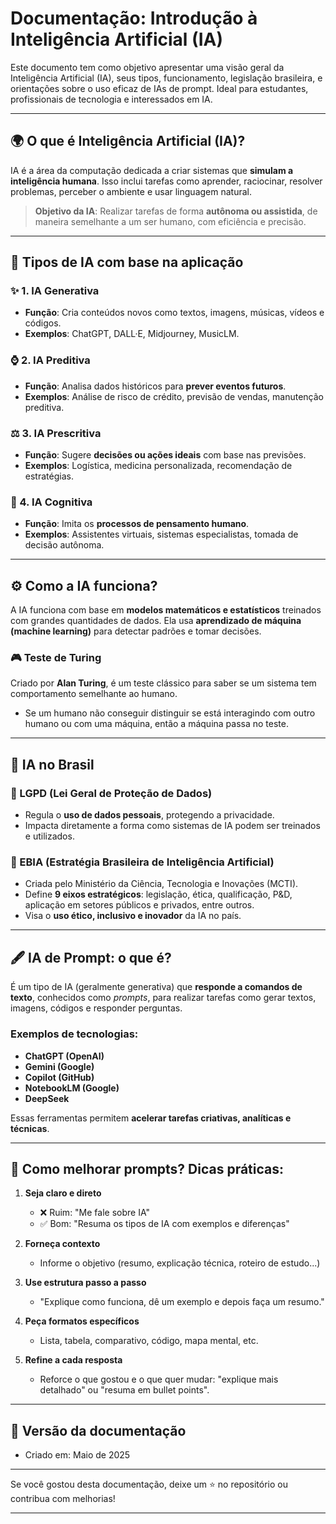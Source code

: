 # Documentação: Introdução à Inteligência Artificial (IA)

Este documento tem como objetivo apresentar uma visão geral da Inteligência Artificial (IA), seus tipos, funcionamento, legislação brasileira, e orientações sobre o uso eficaz de IAs de prompt. Ideal para estudantes, profissionais de tecnologia e interessados em IA.

---

## 🌍 O que é Inteligência Artificial (IA)?

IA é a área da computação dedicada a criar sistemas que **simulam a inteligência humana**. Isso inclui tarefas como aprender, raciocinar, resolver problemas, perceber o ambiente e usar linguagem natural.

> **Objetivo da IA**: Realizar tarefas de forma **autônoma ou assistida**, de maneira semelhante a um ser humano, com eficiência e precisão.

---

## 🔧 Tipos de IA com base na aplicação

### ✨ 1. IA Generativa

* **Função**: Cria conteúdos novos como textos, imagens, músicas, vídeos e códigos.
* **Exemplos**: ChatGPT, DALL·E, Midjourney, MusicLM.

### ⌚ 2. IA Preditiva

* **Função**: Analisa dados históricos para **prever eventos futuros**.
* **Exemplos**: Análise de risco de crédito, previsão de vendas, manutenção preditiva.

### ⚖️ 3. IA Prescritiva

* **Função**: Sugere **decisões ou ações ideais** com base nas previsões.
* **Exemplos**: Logística, medicina personalizada, recomendação de estratégias.

### 🧠 4. IA Cognitiva

* **Função**: Imita os **processos de pensamento humano**.
* **Exemplos**: Assistentes virtuais, sistemas especialistas, tomada de decisão autônoma.

---

## ⚙️ Como a IA funciona?

A IA funciona com base em **modelos matemáticos e estatísticos** treinados com grandes quantidades de dados. Ela usa **aprendizado de máquina (machine learning)** para detectar padrões e tomar decisões.

### 🎮 Teste de Turing

Criado por **Alan Turing**, é um teste clássico para saber se um sistema tem comportamento semelhante ao humano.

* Se um humano não conseguir distinguir se está interagindo com outro humano ou com uma máquina, então a máquina passa no teste.

---

## 🌟 IA no Brasil

### 🏰 LGPD (Lei Geral de Proteção de Dados)

* Regula o **uso de dados pessoais**, protegendo a privacidade.
* Impacta diretamente a forma como sistemas de IA podem ser treinados e utilizados.

### 🌿 EBIA (Estratégia Brasileira de Inteligência Artificial)

* Criada pelo Ministério da Ciência, Tecnologia e Inovações (MCTI).
* Define **9 eixos estratégicos**: legislação, ética, qualificação, P\&D, aplicação em setores públicos e privados, entre outros.
* Visa o **uso ético, inclusivo e inovador** da IA no país.

---

## 🖋️ IA de Prompt: o que é?

É um tipo de IA (geralmente generativa) que **responde a comandos de texto**, conhecidos como *prompts*, para realizar tarefas como gerar textos, imagens, códigos e responder perguntas.

### Exemplos de tecnologias:

* **ChatGPT (OpenAI)**
* **Gemini (Google)**
* **Copilot (GitHub)**
* **NotebookLM (Google)**
* **DeepSeek**

Essas ferramentas permitem **acelerar tarefas criativas, analíticas e técnicas**.

---

## 🔮 Como melhorar prompts? Dicas práticas:

1. **Seja claro e direto**

   * ❌ Ruim: "Me fale sobre IA"
   * ✅ Bom: "Resuma os tipos de IA com exemplos e diferenças"

2. **Forneça contexto**

   * Informe o objetivo (resumo, explicação técnica, roteiro de estudo...)

3. **Use estrutura passo a passo**

   * "Explique como funciona, dê um exemplo e depois faça um resumo."

4. **Peça formatos específicos**

   * Lista, tabela, comparativo, código, mapa mental, etc.

5. **Refine a cada resposta**

   * Reforce o que gostou e o que quer mudar: "explique mais detalhado" ou "resuma em bullet points".

---

## 📅 Versão da documentação

* Criado em: Maio de 2025
---

Se você gostou desta documentação, deixe um ⭐ no repositório ou contribua com melhorias!

---
